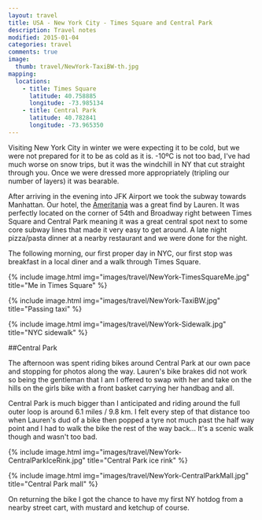 ```yaml
---
layout: travel
title: USA - New York City - Times Square and Central Park
description: Travel notes
modified: 2015-01-04
categories: travel
comments: true
image:
  thumb: travel/NewYork-TaxiBW-th.jpg
mapping:
  locations:
    - title: Times Square
      latitude: 40.758885
      longitude: -73.985134
    - title: Central Park
      latitude: 40.782841
      longitude: -73.965350
---
```


Visiting New York City in winter we were expecting it to be cold, but we were not prepared for it to be as cold as it is. -10ºC is not too bad, I've had much worse on snow trips, but it was the windchill in NY that cut straight through you. Once we were dressed more appropriately (tripling our number of layers) it was bearable.

After arriving in the evening into JFK Airport we took the subway towards Manhattan. Our hotel, the [Ameritania](http://www.ameritanianyc.com) was a great find by Lauren. It was perfectly located on the corner of 54th and Broadway right between Times Square and Central Park meaning it was a great central spot next to some core subway lines that made it very easy to get around. A late night pizza/pasta dinner at a nearby restaurant and we were done for the night.

The following morning, our first proper day in NYC, our first stop was breakfast in a local diner and a walk through Times Square.

{% include image.html img="images/travel/NewYork-TimesSquareMe.jpg" title="Me in Times Square" %}

{% include image.html img="images/travel/NewYork-TaxiBW.jpg" title="Passing taxi" %}

{% include image.html img="images/travel/NewYork-Sidewalk.jpg" title="NYC sidewalk" %}

##Central Park

The afternoon was spent riding bikes around Central Park at our own pace and stopping for photos along the way. Lauren's bike brakes did not work so being the gentleman that I am I offered to swap with her and take on the hills on the girls bike with a front basket carrying her handbag and all. 

Central Park is much bigger than I anticipated and riding around the full outer loop is around 6.1 miles / 9.8 km. I felt every step of that distance too when Lauren's dud of a bike then popped a tyre not much past the half way point and I had to walk the bike the rest of the way back... It's a scenic walk though and wasn't too bad.

{% include image.html img="images/travel/NewYork-CentralParkIceRink.jpg" title="Central Park ice rink" %}

{% include image.html img="images/travel/NewYork-CentralParkMall.jpg" title="Central Park mall" %}

On returning the bike I got the chance to have my first NY hotdog from a nearby street cart, with mustard and ketchup of course.